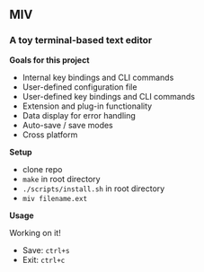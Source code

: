 ## MIV

### A toy terminal-based text editor

**Goals for this project**

- Internal key bindings and CLI commands
- User-defined configuration file
- User-defined key bindings and CLI commands
- Extension and plug-in functionality
- Data display for error handling
- Auto-save / save modes
- Cross platform

**Setup**

- clone repo 
- `make` in root directory
- `./scripts/install.sh` in root directory
- `miv filename.ext`

**Usage**

Working on it! 

- Save: `ctrl+s`
- Exit: `ctrl+c`